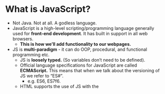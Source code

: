﻿# What is JavaScript? 

- Not Java. Not at all. A godless language.
- JavaScript is a high-level scripting/programming language generally used for **front-end development**. It has built in support in all web browsers. 
  - **This is how we’ll add functionality to our webpages.**
- JS is **multi-paradigm** - it can do OOP, procedural, and functional programming etc. 
  - JS is **loosely typed.** (So variables don’t need to be defined).
  - Official language specifications for JavaScript are called **ECMAScript.** This means that when we talk about the versioning of JS we refer to “ES#”. 
    - e.g. ES6, ES7f6.
  - HTML supports the use of JS with the <script> tag, allowing you to put raw JS into the HTML page. Generally though, **you will link to an external JS file using the <script> tag at the bottom of your HTML <body> tag.** 
    - Script tags can go either in the head or the body but best practice is **generally to put them at the very bottom of the body.** Errors like are more likely to pop up if you don’t. Also good for Search Engine Optimization, because you want the skeleton/content of your webpage to show up before the JS logic gets compiled.
  - JS was originally written by a single person in ~10 days. This means there are some quirks with the language that persist to this day. 
    - See notes below on type coercion for an example.

**JS Syntax**

- Comments in JS are the same as in java: `//this is a comment`
- JavaScript literals (primitives) are your typical non-object values; they can be numbers, strings, booleans, etc
  - **number** can hold multiple number types like integers or decimals.
  - **strings** are text, enclosed by either ‘single quotes’ or “double quotes”. If a number is enclosed in quotes, it’s a string.
- JavaScript has keywords like other languages that are reserved because they have specific meaning. Eg. var, let, break, case, catch, continue, do, else, if, new, throw, etc.
- Semicolons aren’t necessary but I still like to use them;

**JavaScript Variables**

- Variables store data values. The “=” is used for the assignment operator
  - E.g. `var a = “I am a variable”`
  - Identifiers (names of the variables) must start with either a letter, underscore, or $. They cannot start with numbers, though they can contain them. No spaces!!!
- There are **3 ways to declare a variable in JS.** (let and const were added in ES6)
  - var - older, default declaration
  - let - newer and preferred declaration for mutable variables. let can be block scoped (see below).
  - const - has the functionality as let, but once assigned it can not be changed. (Like a “final” variable in Java).
- There are **7 major data types** of JS variables: 
  - number - includes ints and floating point numbers etc. 
  - string - collection of characters
  - boolean - true or false
  - null - has no value 
  - undefined - the variable has not been assigned anything. It is only declared. 
  - object - objects in JS are collections of key/value pairs. Uses {}. 
  - Symbol - added in ES6, not commonly used. 
- **Other data types** and sub-data types: 
  - BigInt is used to hold large integers outside the ability of the standard number variable.
  - NaN (not a number) is technically of the data type number. It is returned when a mathematical operation encounters a problem and can not return a valid number value. 
- The “typeof” operator returns the data type of its operand. Very useful for debugs.
- Object subtypes: 
  - **Arrays** (Big differences from Java!) - Arrays are objects that have indices, like Java. However, **a single array can hold any number of different data types and their length is not fixed.**
  - Functions are also objects but they have greatly expanded functionality. 

**JS Operators**

- Arithmetic operators: +, -, \*, /, %, ++, --
- Comparison: >, <, >=, <=, !=, ==, ===
  - **=== will compare types AND value while == simply compares value** 
    - **(ie 6 == ‘6’ returns true but not 6 === ‘6’)**
  - **Eg false == 0 returns true, while false === 0 returns false;**
- Logical: &&, ||, !
- Assignment: =, +=, -=, \*=,  /=, %=
- Ternary: `<condition> ? <value1>:<value2>`
  - This is like a one line if/else statement. If the condition is true, value1 is the result, if false value2 is. 


**Control Flow**

- The typical control flow statements you know from Java are the same with JS EXCEPT:
- for loops
  - There are 2 special types of for loops. 
    - **for-in**: iterates over an object’s keys
      - `let person = {name:”Bob”,age:25}; // this is a JS object`
      - `for(let key in person) {console.log(person[key]);} //prints Bob and 25`
    - **for-of**: iterates over the values of an array.
      - `let arr = [12, “Susie”, true, 0]; //this is a JS array`
      - `for (let value of arr) {console.log(value);}//print 12 then Susie then true then 0.`  
    - Think for-in = objects, for-of = arrays. 

**Type Coercion**

- Type coercion is **the process of converting a value from one data type to another.** There is explicit and implicit type coercion.

- **Explicit type coercion** is when we specify that we want a type changed to another type. 
  - E.g. `number(“3”), String(123)`
  - //we’re simply specifying explicitly what data type we want a certain value to change to.

- **Implicit type coercion** is where JS will attempt to carry out your instructions by changing the type variable on its own. This happens when you apply operators to values of different types.
  - E.g. `“3” \* 2;`
  - //number - JS chooses this for us. Likely because you wouldn’t multiply a String
  - E.g. `“3” + 2;`
  - //string - Likely because you commonly concatenate strings 
- Type coercion is one of those areas where JS quirkiness really shines through


\*Started HelloJS here\*

**Truthy and Falsy Values (these are actually technical terms lol)**

- In JS, **any expression or value can be evaluated as a boolean.** We use the terms truthy and falsy to indicate what boolean something will be evaluated as even if they aren’t inherently booleans. 

- There are **6 values/expressions that return as false** 
  - The boolean false
  - An empty string e.g. var a = “ “; //a is falsy
  - Undefined
  - Null
  - NaN
  - 0
- Any other value besides these 6 will return a value of true

**JS Functions**

- A function is a reusable group of code that can be called anywhere in the program. **Analogous to Java methods.**
	- You declare a function using the “function” keyword. A function can take any number of parameters you choose.
		- `function myFunction(param1, param2){}`
	- Functions can return values using the “return” keyword. You do not have to specify a return type like in Java.
	- Javascript functions are objects and can be stored in variables

- **Anonymous functions** have no identifier (name). Can be held in a variable still.
	- E.g. `let anon = function(){}`
- **Arrow functions** are “one time use” functions that are written inline
  - Analogous to lambdas in Java, they are called arrow functions because the syntax uses “=>” to make an arrow
    - E.g. `(var1) => {console.log(var1);}`
- **Callback functions** are functions that get passed into another function as a parameter, and then the original function executes the parameterized function. 
  - This is helpful in writing **asynchronous JS code.** Code generally runs from top to bottom of the file - **if code is not happening in sequence, it is considered asynchronous.** 
  - All functions in JS are objects, which means that can be passed in as parameters of other functions.
- **Closures** - This is an old way of achieving encapsulation in JS.	
  - This is a nested function that can access the variables and arguments of its outer function, but can no longer change them.

\*Finished HelloJS\*

**JS Scopes**

- JS has two major divisions of scopes: Global and Local
  - **Global scoped** variables are **accessible anywhere** in the application
  - **Local scoped** variables are **accessible only in their location**. Local locations are defined by {curly braces}
- There are two flavors of local scopes
  - **Functional Scope:** Variables declared with any keyword inside a function. They’re only accessible inside that function.
  - **Block Scope:** Variables declared inside curly braces (but not specifically a function) that are declared with the let or const keywords. They will not be accessible outside that block of code. 
    - Variables declared with var are hoisted (see below) and therefore cannot be restricted to block scope. They are GLOBALLY scoped.

**Hoisting**

- Hoisting is a default JS mechanism where **variables (specifically vars) and function declarations are moved to the top of their scope** before code execution.
  - NOTE: The variable declarations are hoisted, but the assignment isn’t. Therefore, all vars = undefined until the assignment happens in the script.
- Variables declared with let and const are not hoisted.

- What’s the point?
  - “The compiler needs to know what variables and functions are defined in scope to know what will be visible to child scopes”. 
  - This lets us do stuff like call functions before they appear in the code


**“this” Keyword**

- In JavaScript the “this” keyword has multiple meanings based on where it’s used.
  - **“this” alone** refers to the global Object. (The window object)
  - **“this” in event handlers** refers to the HTML element that receives the event. (See event handling below)
    - E.g. `<button onclick = this.style.color=”green”>click me</button>`
    - As with other inline styling, this isn’t best practice
  - **“this” in Object Method Binding** (like a constructor) refers to the object.
    - E.g. `var people = function (name, age) {
this.name = name;
this.age = age;
}`

**JS Prototypal Inheritance**

- All JS objects have a **prototype**. This is implemented through the **\_\_proto\_\_ property.** This property is used to define **inheritance in JavaScript.**
  - An object’s \_\_proto\_\_ can be set to reference another object. This will make that referenced object the parents of the object that references it.
- The **top prototype** of all objects in **Object.prototype**. This is the value that is assigned to \_\_proto\_\_ by default. 
  - Analogous to the Object class in Java

**JS Classes**

- **Classes are a special type of function in javascript**
- You can define a class with a **class declaration**
  - You use the “class” keyword with the name of the class (like declaring a function but without parenthesis for parameters).
- You can also define a class with a **class expression**
  - Here, you define a variable and then assign it to an object with the class keyword
- Classes can have a special function in the class called a “constructor” that functions like a constructor in Java (initializes the object by assigning values to its variables.)

![](./imgs/JS_class_syntax.png)

## Document Object Model (DOM) 

- When you attach JS to HTML via the <script> tag, it will read that document and **convert the HTML elements into a JS object that can then be manipulated.**
  - This is a good look into how JS and HTML interact under the hood.
  - JS converts HTML elements into objects, hence Document Object Model

- The DOM is created as a “tree” where the root element <html> is the root of the tree, and the other elements “branch” out from the root. **Each element in the HTML is an object in the DOM.**

![](https://www.w3schools.com/js/pic_htmltree.gif)

- In JS, you **access the DOM with the “document” object.**
  - **DOM Selection** is **accessing the elements** of the HTML through the DOM object. 
    - `document.getElementById(“idName”)` will return a single element
    - `document.getElementsByClassName(“className”)` returns an Array of elements
    - And more!!!!!!
  - **DOM Manipulation** is JS **actually changing** the elements of the DOM during run time.
    - .setAttribute will actually change the attributes of a DOM element directly
    - .appendChild creates a new element as the direct child of another element

**JS Events**

- Events occur **when user interaction takes place on the web page**, such as clicking a button, hovering over something, or pressing a key on the keyboard.
- When events occur, we can use an **event handler** (event listener) to detect them, and perform a specific action.
- Commonly used events:
  - **onclick** - when a user clicks an element
  - ondblclick - user double clicks an element
  - **onmouseover** - when the user moves the mouse pointer over the element
  - onload - happens when the browser finishes loading the page
  - onunload - happens when the page is closed
  - onresize - happens when the window is minimized or maximized
  - onkeydown - when the user pressed down on a key. 
  - onkeyup - when the user releases a key. 
  - onsubmit - when a form is submitted. 

- **EventListener** is what we use to detect events and perform some action
  - The **addEventListener function** is built into JS to handle various events. 
    - It **“listens”** for a certain event to happen, then executes some logic.
  - The syntax: `element.addEventListener(event, function, useCapture)`
    - **event -** type of event being listened for (see above for some options)
    - **function -** what code to run when the event happen** 
    - useCapture how we tell the DOM how we want events to interact between parent/child elements. We won't go too deep on this.

\*HelloDOM demo here\*


## JS Fetch API 

- JS can use the Fetch API which is a modern and versatile means of **sending asynchronous requests.** 
  - Basically, this is how we send **HTTP Requests from the frontend.** 
  - Fetch’s use of **promise objects lets us gather HTTP Responses.**

- We use the **fetch() method** on the window object, which **returns a promise** (see below). 
  - fetch() takes two parameters:
    - A **URL** that the request is sent to
    - An **object** which can contain multiple options that define the HTTP Request. This whole second parameter
      - With it, you can set the HTTP verb, headers, body, etc.

- A **promise object** represents a value that **may not be yet available, but will be resolved in the future.** Instead of receiving the value, you get a “promise” that it’ll come later. 
  - Once a promise is created, it cannot be cancelled before it’s resolved. 

- Workflow:
  - The browser **sends a request to the server/api** and creates a **promise object for the response**
  - If the HTTP request **fails** (the response has an error status code), the promise resolves and the **Fetch API rejects the promise object**
  - If we get a successful response, **the promise returns in the Response Body**

- We can extract the response data with these **methods to access response body: **
  - Big one: **response.json() - takes the response body as JSON and returns a JS object.** 
  - **response.text()** - returns the response as plain text. 
  - **response.status()** - returns the status code of the response.
 	- response.status() is quite useful if you need to take different actions based on the status code returned. 
	- E.g. `if(response.status() === 200) { //do something}` 
		- `else if(response.status() === 404) { //do something else}`
	

- Keywords
  - **async** - this is added to functions to tell them to return a promise, rather than directly return a value
  - **await** - in an asynchronous function, await will pause the function until the promise is returned
  - \*\*These two keywords will go hand in hand

\*HelloFetch demo here\*

**Timing Events**

- Timing events are used to **automate or run tasks after certain intervals of time.** Two common timing events you'll see are setTimeout() and setInterval()

- **setTimeout** takes a certain function, and an amount of milliseconds to wait before executing that function.
  - E.g. `setTimeout(myFunction, 2000)`
    - myFunction will run 2 seconds after being called
- **setInterval** takes a certain function, and executes it multiple times after a certain interval.
  - E.g. setInterval(myFunction, 2000)
    - myFunction will run every 2 seconds** 

- **Big picture:** setTimeout() invokes a function once after a wait time. setInterval() invokes a function repeatedly with a wait time between executions.


**JSON Web Token (JWT)**

- JSON Web Token (JWT) is an open standard that defines **a compact, self-contained way for transmitting information securely** between our server and client.
  - This is not Javascript specific! If you choose to use JWTs, it’ll facilitate frontend/backend communication.
- A JWT is essentially a string of characters that uniquely identifies a user. They have 3 parts:
  - The **header** typically contains the token (which is JWT) and the signing algorithm being used (such as HMAC).
  - The **payload** contains **claims,** which is the actual data being transmitted. 
  - Finally, the signature verifies that the payload was not changed along the way.
![](https://supertokens.com/static/b0172cabbcd583dd4ed222bdb83fc51a/9af93/what-is-jwt.png)
- Although JWTs can be encrypted to provide secrecy between the front/backend, we will focus on **signed tokens**
  - **Signed tokens** can verify the integrity of claims contained within it. The signature certifies that only the party holding the private key is the one that signed it. 
- Does that make sense? It didn’t to me. Think of JWTs sort of like a chip in a credit card. It allows the transaction, uniquely identifies the cardholder, and assures to the system that this transaction is legitimate. It’s an authentication and security step.

**The Rest and Spread Operators**

- In Javascript, there are two operators that use ellipses (...). Let’s see how they’re different.

- **The Rest Operator is used in a function’s parameters.** It allows us to take values the user inputs into an **Array.** 
  - Sounds a little confusing, but this code snippet should make more sense.

![](./imgs/rest_operator.png) 

- This is a little more clear - the rest operator lets you put *the rest* of the inputted values into an Array to be used in the function. This allows for **code flexibility.**


- **The Spread Operator** is a bit easier to understand. It lets you ***spread* iterators into individual values.** 

![](./imgs/spread_operator.png)

- This lends to the concept of **destructuring assignment**, which is a Javascript expression that lets you unpack values from Arrays or other objects into individual values.
